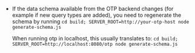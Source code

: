 - If the data schema available from the OTP backend changes
  (for example if new query types are added),
  you need to regenerate the schema by running
  `cd build; SERVER_ROOT=http://your-otp-host node generate-schema.js`

  When running otp in localhost, this usually translates to:
  `cd build; SERVER_ROOT=http://localhost:8080/otp node generate-schema.js`
